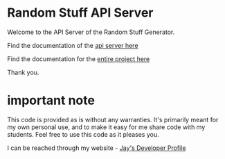 # Random Stuff API Server

Welcome to the API Server of the Random Stuff Generator.

Find the documentation of the [api server here](https://jay-study-nildana.github.io/RandomStuffDocs/APIServer/)

Find the documentation for the [entire project here](https://jay-study-nildana.github.io/RandomStuffDocs/)

Thank you.

# important note 

This code is provided as is without any warranties. It's primarily meant for my own personal use, and to make it easy for me share code with my students. Feel free to use this code as it pleases you.

I can be reached through my website - [Jay's Developer Profile](https://jay-study-nildana.github.io/developerprofile)